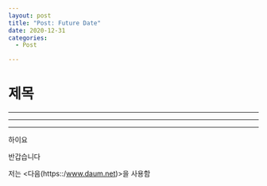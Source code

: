 ```yaml
---
layout: post
title: "Post: Future Date"
date: 2020-12-31
categories:
  - Post

---
```

# 제목

***

___

---

하이요

반갑습니다

저는 <다음(https::/www.daum.net)>을 사용함

